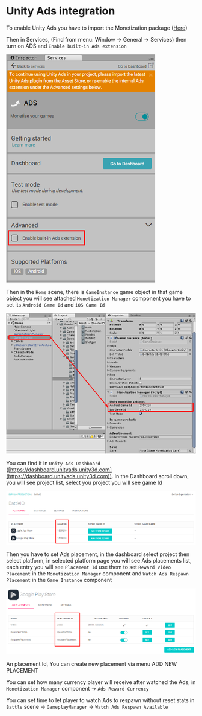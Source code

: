 # Unity Ads integration

To enable Unity Ads you have to import the Monetization package ([Here](https://assetstore.unity.com/packages/add-ons/services/unity-monetization-3-3-0-66123)) 

Then in Services, (Find from menu: Window → General → Services) then turn on ADS and `Enable built-in Ads extension`

![](../images/ads-01.png)

Then in the `Home` scene, there is `GameInstance` game object in that game object you will see attached `Monetization Manager` component you have to set its `Android Game Id` and `iOS Game Id` 

![](../images/ads-02.png)

You can find it in `Unity Ads Dashboard` ([https://dashboard.unityads.unity3d.com](https://dashboard.unityads.unity3d.com)). in the Dashboard scroll down, you will see project list, select you project you will see game Id

![](../images/ads-03.png)

Then you have to set Ads placement, in the dashboard select project then select platform, in selected platform page you will see Ads placements list, each entry you will see `Placement Id` use them to set `Reward Video Placement` in the `Monetization Manager` component and `Watch Ads Respawn Placement` in the `Game Instance` component

![](../images/ads-04.png)

An placement Id, You can create new placement via menu ADD NEW PLACEMENT

You can set how many currency player will receive after watched the Ads, in `Monetization Manager` component -> `Ads Reward Currency`

You can set time to let player to watch Ads to respawn without reset stats in `Battle` scene -> `GameplayManager` \-> `Watch Ads Respawn Available`
